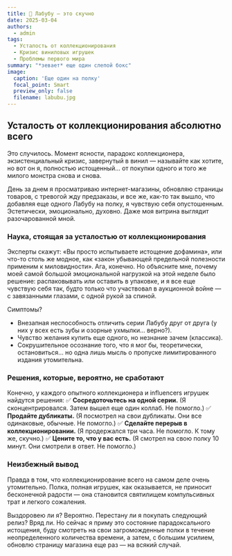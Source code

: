```yaml
---
title: 🥱 Лабубу — это скучно
date: 2025-03-04
authors:
  - admin
tags:
  - Усталость от коллекционирования
  - Кризис виниловых игрушек
  - Проблемы первого мира
summary: "*зевает* еще один слепой бокс"
image:
  caption: 'Еще один на полку'
  focal_point: Smart
  preview_only: false
  filename: labubu.jpg
---
```


## Усталость от коллекционирования абсолютно всего

Это случилось. Момент ясности, парадокс коллекционера, экзистенциальный кризис, завернутый в винил — называйте как хотите, но вот он я, полностью истощенный… от покупки одного и того же милого монстра снова и снова.

День за днем я просматриваю интернет-магазины, обновляю страницы товаров, с тревогой жду предзаказы, и все же, как-то так вышло, что добавляя еще одного Лабубу на полку, я чувствую себя опустошенным. Эстетически, эмоционально, духовно. Даже моя витрина выглядит разочарованной мной.

### Наука, стоящая за усталостью от коллекционирования

Эксперты скажут: «Вы просто испытываете истощение дофамина», или что-то столь же модное, как «закон убывающей предельной полезности применим к миловидности». Ага, конечно. Но объясните мне, почему моей самой большой эмоциональной нагрузкой на этой неделе было решение: распаковывать или оставить в упаковке, и я все еще чувствую себя так, будто только что участвовал в аукционной войне — с завязанными глазами, с одной рукой за спиной.

Симптомы?
- Внезапная неспособность отличить серии Лабубу друг от друга (у них у всех есть зубы и озорные ухмылки… верно?).
- Чувство желания купить еще одного, но незнание зачем (классика).
- Сокрушительное осознание того, что я мог бы, теоретически, остановиться… но одна лишь мысль о пропуске лимитированного издания утомительна.

### Решения, которые, вероятно, не сработают

Конечно, у каждого опытного коллекционера и influencers игрушек найдутся решения:
✅ **Сосредоточьтесь на одной серии.** (Я сконцентрировался. Затем вышел еще один коллаб. Не помогло.)
✅ **Продайте дубликаты.** (Я посмотрел на свои дубликаты. Они все одинаковые, обычные. Не помогло.)
✅ **Сделайте перерыв в коллекционировании.** (Я продержался три часа. Не помогло. К тому же, скучно.)
✅ **Цените то, что у вас есть.** (Я смотрел на свою полку 10 минут. Они смотрели в ответ. Не помогло.)

### Неизбежный вывод

Правда в том, что коллекционирование всего на самом деле очень утомительно. Полка, полная игрушек, как оказывается, не приносит бесконечной радости — она становится святилищем компульсивных трат и легкого сожаления.

Выздоровею ли я? Вероятно. Перестану ли я покупать следующий релиз? Вряд ли. Но сейчас я приму это состояние парадоксального истощения, буду смотреть на свои загроможденные полки в течение неопределенного количества времени, а затем, с большим усилием, обновлю страницу магазина еще раз — на всякий случай.
